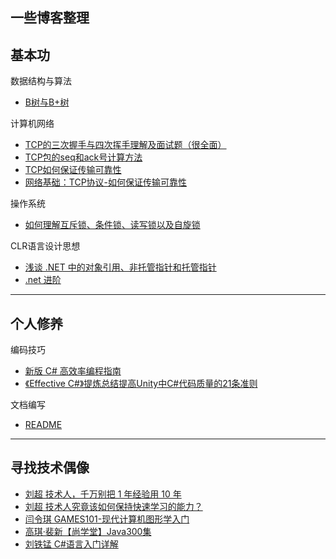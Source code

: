   一些博客整理
---
基本功  
---
数据结构与算法
* [B树与B+树](https://www.cnblogs.com/vincently/p/4526560.html "悬停显示")

计算机网络
* [TCP的三次握手与四次挥手理解及面试题（很全面）](https://blog.csdn.net/qq_38950316/article/details/81087809 "悬停显示")  
* [TCP包的seq和ack号计算方法](https://blog.csdn.net/huaishu/article/details/93739446 "悬停显示")  
* [TCP如何保证传输可靠性](https://blog.csdn.net/cbjcry/article/details/84925028 "悬停显示")  
* [网络基础：TCP协议-如何保证传输可靠性](https://blog.csdn.net/liuchenxia8/article/details/80428157 "悬停显示")  

操作系统  
* [如何理解互斥锁、条件锁、读写锁以及自旋锁](https://www.zhihu.com/question/66733477/answer/1267625567 "悬停显示") 


CLR语言设计思想
* [浅谈 .NET 中的对象引用、非托管指针和托管指针](https://www.cnblogs.com/blurhkh/p/10357576.html "悬停显示")  
* [.net 进阶](https://www.bilibili.com/video/BV1zX4y1N7SQ "悬停显示") 
---
个人修养  
---
编码技巧  
* [新版 C# 高效率编程指南](https://www.cnblogs.com/hez2010/p/13724904.html "悬停显示")  
* [《Effective C#》提炼总结提高Unity中C#代码质量的21条准则](https://github.com/XINCGer/Unity3DTraining/tree/master/Effective%20C%23/%E3%80%8AEffective%20C%23%E3%80%8B%E6%8F%90%E7%82%BC%E6%80%BB%E7%BB%93%E6%8F%90%E9%AB%98Unity%E4%B8%ADC%23%E4%BB%A3%E7%A0%81%E8%B4%A8%E9%87%8F%E7%9A%8421%E6%9D%A1%E5%87%86%E5%88%99 "悬停显示")

文档编写
* [README](https://github.com/OrangecatQAQ/README "悬停显示")  

---
寻找技术偶像
---
* [刘超 技术人，千万别把 1 年经验用 10 年](https://www.bilibili.com/video/BV1254y1i7Ap "悬停显示")  
* [刘超 技术人究竟该如何保持快速学习的能力？](https://www.bilibili.com/video/BV1Fc411h7G3 "悬停显示")  
* [闫令琪 GAMES101-现代计算机图形学入门](https://www.bilibili.com/video/BV1X7411F744 "悬停显示")  
* [高琪·裴新【尚学堂】Java300集](https://www.bilibili.com/video/BV1X7411F744 "悬停显示")  
* [刘铁锰 C#语言入门详解](https://www.bilibili.com/video/BV1X7411F744 "悬停显示")  
